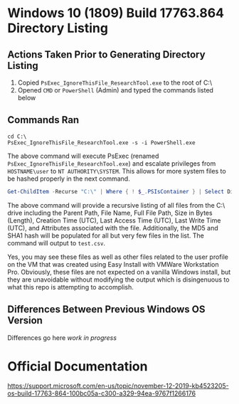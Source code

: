 # Windows 10 (1809) Build 17763.864 Directory Listing

## Actions Taken Prior to Generating Directory Listing

1. Copied `PsExec_IgnoreThisFile_ResearchTool.exe` to the root of C:\
2. Opened `CMD` or `PowerShell` (Admin) and typed the commands listed below

## Commands Ran

```
cd C:\
PsExec_IgnoreThisFile_ResearchTool.exe -s -i PowerShell.exe
```

The above command will execute PsExec (renamed `PsExec_IgnoreThisFile_ResearchTool.exe`) and escalate privileges from `HOSTNAME\user` to `NT AUTHORITY\SYSTEM`. This allows for more system files to be hashed properly in the next command.

```PowerShell
Get-ChildItem -Recurse "C:\" | Where { ! $_.PSIsContainer } | Select DirectoryName,Name,FullName,Length,CreationTimeUtc,LastAccessTimeUtc,LastWriteTimeUtc,Attributes,@{N='MD5';E={(Get-FileHash $_.FullName -Algorithm MD5).Hash}},@{N='SHA256';E={(Get-FileHash $_.FullName -Algorithm SHA256).Hash}},@{N='Sddl';E={(Get-Acl $_.FullName).Sddl}} | Export-Csv C:\test.csv -NoTypeInformation
```

The above command will provide a recursive listing of all files from the C:\ drive including the Parent Path, File Name, Full File Path, Size in Bytes (Length), Creation Time (UTC), Last Access Time (UTC), Last Write Time (UTC), and Attributes associated with the file. Additionally, the MD5 and SHA1 hash will be populated for all but very few files in the list. The command will output to `test.csv`. 

Yes, you may see these files as well as other files related to the user profile on the VM that was created using Easy Install with VMWare Workstation Pro. Obviously, these files are not expected on a vanilla Windows install, but they are unavoidable without modifying the output which is disingenuous to what this repo is attempting to accomplish.

## Differences Between Previous Windows OS Version

Differences go here *work in progress*

# Official Documentation

https://support.microsoft.com/en-us/topic/november-12-2019-kb4523205-os-build-17763-864-100bc05a-c300-a329-94ea-9767f1266176
